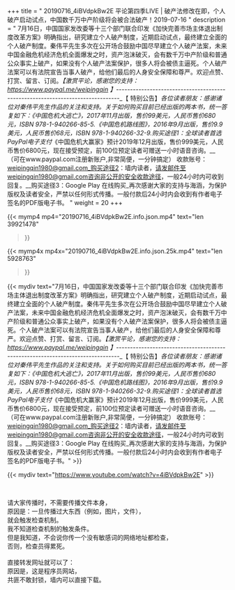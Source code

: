 +++
title = " 20190716_4iBVdpkBw2E 平论第四季LIVE | 破产法修改在即，个人破产启动试点，中国数千万中产阶级将会被合法破产！2019-07-16 "
description = " 7月16日，中国国家发改委等十三个部门联合印发《加快完善市场主体退出制度改革方案》明确指出，研究建立个人破产制度，近期启动试点，最终建立全面的个人破产制度。秦伟平先生多次在公开场合鼓励中国尽早建立个人破产法案，未来中国金融危机经济危机全面爆发之时，资产泡沫破灭，会有数千万中产阶级和普通公众事实上破产，如果没有个人破产法案保护，很多人将会被债主逼死。个人破产法案可以有法院宣告当事人破产，给他们最后的人身安全保障和尊严。欢迎点赞、打赏、留言、订阅。_【激赏平论，感谢您的支持：https://www.paypal.me/weipingqin 】_-------------------------------------------------------------------------------_【 特别公告】_各位读者朋友：_感谢诸位对秦伟平先生作品的关注和支持。_关于如何购买目前已经出版的两本书，统一答复如下：_《中国危机大逃亡》，2017年11月出版，售价99美元，人民币售价680元，ISBN 978-1-940266-85-5._《中国危机路线图》，2016年9月出版，售价9.9美元，人民币售价68元，ISBN 978-1-940266-32-9._购买途径1：全球读者首选 PayPal电子支付__《中国危机大赢家》预计2019年12月出版，售价999美元，人民币售价6800元，现在接受预定，前100位预定读者可赠送一小时语音咨询。__（可在www.paypal.com注册新账户,非常简便，一分钟搞定）     收款账号：weipingqin1980@gmail.com_购买途径2：墙内读者，请发邮件至weipingqin1980@gmail.com咨询非公开的安全收款途径，一般24小时内可收到回复。__购买途径3：Google Play 在线购买_再次感谢大家的支持与海涵，为保护版权及读者安全，严禁以任何形式传播。一般付款后24小时内会收到有作者电子签名的PDF版电子书。 "
weight = 20
+++

{{< mymp4 mp4="20190716_4iBVdpkBw2E.info.json.mp4" 
text="len 39921478"
>}}

{{< mymp4x  mp4x="20190716_4iBVdpkBw2E.info.json.25k.mp4"
text="len 5928763"
>}}


{{< mydiv text="7月16日，中国国家发改委等十三个部门联合印发《加快完善市场主体退出制度改革方案》明确指出，研究建立个人破产制度，近期启动试点，最终建立全面的个人破产制度。秦伟平先生多次在公开场合鼓励中国尽早建立个人破产法案，未来中国金融危机经济危机全面爆发之时，资产泡沫破灭，会有数千万中产阶级和普通公众事实上破产，如果没有个人破产法案保护，很多人将会被债主逼死。个人破产法案可以有法院宣告当事人破产，给他们最后的人身安全保障和尊严。欢迎点赞、打赏、留言、订阅。_【激赏平论，感谢您的支持：https://www.paypal.me/weipingqin 】_-------------------------------------------------------------------------------_【 特别公告】_各位读者朋友：_感谢诸位对秦伟平先生作品的关注和支持。_关于如何购买目前已经出版的两本书，统一答复如下：_《中国危机大逃亡》，2017年11月出版，售价99美元，人民币售价680元，ISBN 978-1-940266-85-5._《中国危机路线图》，2016年9月出版，售价9.9美元，人民币售价68元，ISBN 978-1-940266-32-9._购买途径1：全球读者首选 PayPal电子支付__《中国危机大赢家》预计2019年12月出版，售价999美元，人民币售价6800元，现在接受预定，前100位预定读者可赠送一小时语音咨询。__（可在www.paypal.com注册新账户,非常简便，一分钟搞定）     收款账号：weipingqin1980@gmail.com_购买途径2：墙内读者，请发邮件至weipingqin1980@gmail.com咨询非公开的安全收款途径，一般24小时内可收到回复。__购买途径3：Google Play 在线购买_再次感谢大家的支持与海涵，为保护版权及读者安全，严禁以任何形式传播。一般付款后24小时内会收到有作者电子签名的PDF版电子书。" >}}
<br>

{{< mydiv text="https://www.youtube.com/watch?v=4iBVdpkBw2E" >}}


<br>

请大家传播时，不需要传播文件本身，<br>
原因是：一旦传播过大东西（例如，图片，文件），<br>
就会触发检查机制。<br>
我不知道检查机制的触发条件。<br>
但是我知道，不会说你传一个没有敏感词的网络地址都检查，<br>
否则，检查员得累死。<br><br>
直接转发网址就可以了：<br>
原因是，这是程序员网站，<br>
共匪不敢封锁，墙内可以直接下载。


